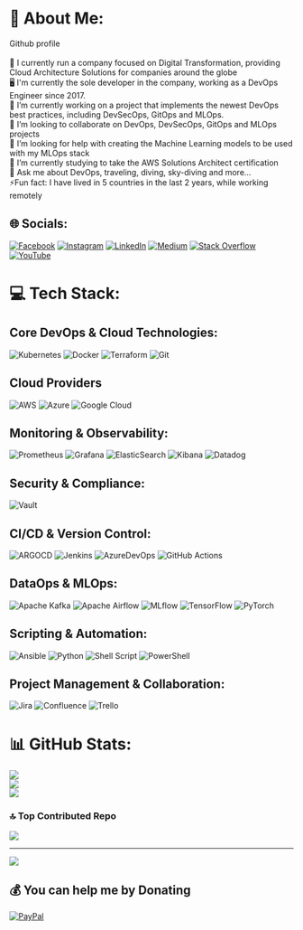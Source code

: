 # 💫 About Me:
Github profile<br><br> 🏢 I currently run a company focused on Digital Transformation, providing Cloud Architecture Solutions for companies around the globe <br> 🖥️ I'm currently the sole developer in the company, working as a DevOps Engineer since 2017. <br>  🔭 I’m currently working on a project that implements the newest DevOps best practices, including DevSecOps, GitOps and MLOps. <br>👯 I’m looking to collaborate on DevOps, DevSecOps, GitOps and MLOps projects<br>🤝 I’m looking for help with creating the Machine Learning models to be used with my MLOps stack<br>🌱 I’m currently studying to take the AWS Solutions Architect certification <br>💭 Ask me about DevOps, traveling, diving, sky-diving and more…<br>⚡️Fun fact: I have lived in 5 countries in the last 2 years, while working remotely


## 🌐 Socials:
[![Facebook](https://img.shields.io/badge/Facebook-%231877F2.svg?logo=Facebook&logoColor=white)](https://facebook.com/jumagouveia) [![Instagram](https://img.shields.io/badge/Instagram-%23E4405F.svg?logo=Instagram&logoColor=white)](https://instagram.com/juma.nomad) [![LinkedIn](https://img.shields.io/badge/LinkedIn-%230077B5.svg?logo=linkedin&logoColor=white)](https://linkedin.com/in/guirgouveia) [![Medium](https://img.shields.io/badge/Medium-12100E?logo=medium&logoColor=white)](https://medium.com/@guilherme.rgouveia) [![Stack Overflow](https://img.shields.io/badge/-Stackoverflow-FE7A16?logo=stack-overflow&logoColor=white)](https://stackoverflow.com/users/guilherme-ramos-gouveia) [![YouTube](https://img.shields.io/badge/YouTube-%23FF0000.svg?logo=YouTube&logoColor=white)](https://youtube.com/@JumaGouveia) 

# 💻 Tech Stack:

## Core DevOps & Cloud Technologies:
![Kubernetes](https://img.shields.io/badge/kubernetes-%23326ce5.svg?style=for-the-badge&logo=kubernetes&logoColor=white)
![Docker](https://img.shields.io/badge/docker-%230db7ed.svg?style=for-the-badge&logo=docker&logoColor=white)
![Terraform](https://img.shields.io/badge/terraform-%235835CC.svg?style=for-the-badge&logo=terraform&logoColor=white)
![Git](https://img.shields.io/badge/Git-fc6d26?style=for-the-badge&logo=git&logoColor=white)

## Cloud Providers
![AWS](https://img.shields.io/badge/AWS-%23FF9900.svg?style=for-the-badge&logo=amazon-aws&logoColor=white)
![Azure](https://img.shields.io/badge/azure-%230072C6.svg?style=for-the-badge&logo=microsoftazure&logoColor=white)
![Google Cloud](https://img.shields.io/badge/GoogleCloud-%234285F4.svg?style=for-the-badge&logo=google-cloud&logoColor=white)

## Monitoring & Observability:
![Prometheus](https://img.shields.io/badge/prometheus-E6522C.svg?style=for-the-badge&logo=prometheus&logoColor=white&color=%23E6522C)
![Grafana](https://img.shields.io/badge/grafana-F46800.svg?style=for-the-badge&logo=grafana&logoColor=white&color=%23F46800)
![ElasticSearch](https://img.shields.io/badge/-ElasticSearch-005571?style=for-the-badge&logo=elasticsearch)
![Kibana](https://img.shields.io/badge/kibana-005571.svg?style=for-the-badge&logo=kibana&logoColor=white&color=%23005571)
![Datadog](https://img.shields.io/badge/datadog-%23632CA6.svg?style=for-the-badge&logo=datadog&logoColor=white)

## Security & Compliance:
![Vault](https://img.shields.io/badge/vault-FFEC6E.svg?style=for-the-badge&logo=vault&logoColor=white&color=%23FFEC6E)

## CI/CD & Version Control:
![ARGOCD](https://img.shields.io/badge/argo-EF7B4D.svg?style=for-the-badge&logo=argo&logoColor=white&color=%23EF7B4D)
![Jenkins](https://img.shields.io/badge/jenkins-%232C5263.svg?style=for-the-badge&logo=jenkins&logoColor=white)
![AzureDevOps](https://img.shields.io/badge/azuredevops-0078D7.svg?style=for-the-badge&logo=azuredevops&logoColor=white&color=%230078D7)
![GitHub Actions](https://img.shields.io/badge/github%20actions-2088FF?style=for-the-badge&logo=githubactions&logoColor=white)

## DataOps & MLOps:
![Apache Kafka](https://img.shields.io/badge/Apache%20Kafka-000?style=for-the-badge&logo=apachekafka)
![Apache Airflow](https://img.shields.io/badge/Apache%20Airflow-017CEE?style=for-the-badge&logo=Apache%20Airflow&logoColor=white)
![MLflow](https://img.shields.io/badge/mlflow-%23d9ead3.svg?style=for-the-badge&logo=numpy&logoColor=blue)
![TensorFlow](https://img.shields.io/badge/TensorFlow-%23FF6F00.svg?style=for-the-badge&logo=TensorFlow&logoColor=white)
![PyTorch](https://img.shields.io/badge/PyTorch-%23EE4C2C.svg?style=for-the-badge&logo=PyTorch&logoColor=white)

## Scripting & Automation:
![Ansible](https://img.shields.io/badge/ansible-%231A1918.svg?style=for-the-badge&logo=ansible&logoColor=white)
![Python](https://img.shields.io/badge/python-3670A0?style=for-the-badge&logo=python&logoColor=ffdd54)
![Shell Script](https://img.shields.io/badge/shell_script-%23121011.svg?style=for-the-badge&logo=gnu-bash&logoColor=white)
![PowerShell](https://img.shields.io/badge/PowerShell-%235391FE.svg?style=for-the-badge&logo=powershell&logoColor=white)

## Project Management & Collaboration:
![Jira](https://img.shields.io/badge/jira-%230A0FFF.svg?style=for-the-badge&logo=jira&logoColor=white)
![Confluence](https://img.shields.io/badge/confluence-%23172BF4.svg?style=for-the-badge&logo=confluence&logoColor=white)
![Trello](https://img.shields.io/badge/Trello-%23026AA7.svg?style=for-the-badge&logo=Trello&logoColor=white)


# 📊 GitHub Stats:
![](https://github-readme-stats.vercel.app/api?username=guirgouveia&theme=dark&hide_border=false&include_all_commits=false&count_private=false)<br/>
![](https://github-readme-streak-stats.herokuapp.com/?user=guirgouveia&theme=dark&hide_border=false)<br/>
![](https://github-readme-stats.vercel.app/api/top-langs/?username=guirgouveia&theme=dark&hide_border=false&include_all_commits=false&count_private=false&layout=compact)

### 🔝 Top Contributed Repo
![](https://github-contributor-stats.vercel.app/api?username=guirgouveia&limit=5&theme=dark&combine_all_yearly_contributions=true)

---
[![](https://visitcount.itsvg.in/api?id=guirgouveia&icon=0&color=0)](https://visitcount.itsvg.in)

  ## 💰 You can help me by Donating
  [![PayPal](https://img.shields.io/badge/PayPal-00457C?style=for-the-badge&logo=paypal&logoColor=white)](https://paypal.me/guilherme.rgouveia@gmail.com) 

  
<!-- Proudly created with GPRM ( https://gprm.itsvg.in ) -->
